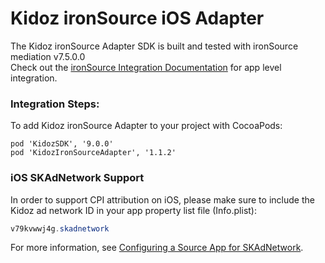 # Kidoz ironSource iOS Adapter

The Kidoz ironSource Adapter SDK is built and tested with ironSource mediation v7.5.0.0<BR> 
Check out the [ironSource Integration Documentation](https://developers.is.com/ironsource-mobile/ios/ios-sdk/) for app level integration.

### Integration Steps:

To add Kidoz ironSource Adapter to your project with CocoaPods:
```
pod 'KidozSDK', '9.0.0'
pod 'KidozIronSourceAdapter', '1.1.2'
```

### iOS SKAdNetwork Support

In order to support CPI attribution on iOS, please make sure to include the Kidoz ad network ID in your app property list file (Info.plist):

```java
v79kvwwj4g.skadnetwork	
```
For more information, see [Configuring a Source App for SKAdNetwork](https://developer.apple.com/documentation/storekit/skadnetwork/configuring_a_source_app).
